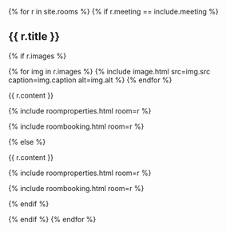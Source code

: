 {% for r in site.rooms %}
{% if r.meeting == include.meeting %}

<article class="clearfix" markdown="block" itemscope itemtype="https://schema.org/EventVenue">

## {{ r.title }}

{% if r.images %}

<div class="row">

<div class="col-xs-12 col-sm-4">

{% for img in r.images %}
  {% include image.html src=img.src caption=img.caption alt=img.alt %}
{% endfor %}

</div>

<div class="col-xs-12 col-sm-8" markdown="block">

{{ r.content }}

{% include roomproperties.html room=r %}

{% include roombooking.html room=r %}

</div>

</div>

{% else %}

{{ r.content }}

{% include roomproperties.html room=r %}

{% include roombooking.html room=r %}

{% endif %}

</article>

{% endif %}
{% endfor %}
